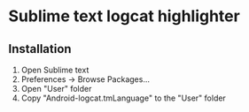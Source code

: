# Sublime text logcat highlighter

## Installation

1. Open Sublime text
2. Preferences -> Browse Packages...
3. Open "User" folder
4. Copy "Android-logcat.tmLanguage" to the "User" folder

